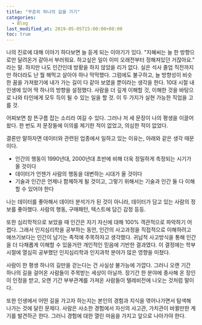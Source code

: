 ```yaml
---
title: "꾸준히 하나의 길을 가기"
categories: 
  - Blog
last_modified_at: 2019-05-05T15:00:00+08:00
toc: true
---
```


나의 진로에 대해 이야기 하다보면 늘 듣게 되는 이야기가 있다. "지혜씨는 늘 한 방향으로만 달려온거 같아서 부러워요. 하고싶은 일이 이미 오래전부터 정해져있던 거잖아요." 라는 말. 하지만 나도 인간인데 방황을 하지 않았을 리가 없다. 실은 석사 졸업 직전까지만 하더라도 난 뭘 해먹고 살아야 하나 막막했다. 그럼에도 불구하고, 늘 방향성이 비슷한 꿈을 가져왔기에 내가 가는 길이 다 같아 보였을 뿐이라는 생각을 한다. 
10대 시절 내 인생에 있어 딱 하나의 방향을 설정했다. 사람을 더 깊게 이해할 것, 이해한 것을 바탕으로 나와 타인에게 모두 득이 될 수 있는 일을 할 것. 이 두 가지가 실현 가능한 직업을 고를 것.

어찌보면 참 뜬구름 잡는 소리라 여길 수 있다. 그러나 저 세 문장이 나의 평생을 이끌어왔다. 한 번도 저 문장들에 이의를 제기한 적이 없었고, 의심한 적이 없었다.

결론만 말하자면 데이터와 관련된 업종에서 일하고 있는 이유는, 아래와 같은 생각 때문이다.

- 인간의 행동이 1990년대, 2000년대 초반에 비해 더욱 정밀하게 측정되는 시기가 올 것이다
- 데이터가 언젠가 사람의 행동을 대변하는 시대가 올 것이다
- 기술과 인간은 언제나 함께하게 될 것이고, 그렇기 위해서는 기술과 인간 둘 다 이해할 수 있어야 한다

나는 데이터를 좋아해서 데이터 분석가가 된 것이 아니라, 데이터가 담고 있는 사람의 정보를 좋아했다. 사람의 행동, 구매패턴, 텍스트에 담긴 감정 등등. 

또한 심리학적으로 보았을 때 인간은 자기 자신에 대해 100% 객관적으로 파악하기 어렵다. 그래서 인지심리학을 공부하는 동안, 인간의 사고과정을 직접적으로 이해하려고 애쓰기보다는 인간이 남기는 족적에 주목하자고 생각했다. 귀납적 사고방식을 통해 인간을 더 다채롭게 이해할 수 있을거란 개인적인 믿음에 기반한 결과였다. 이 결정에는 학부 시절에 열심히 공부했던 인지심리학과 인지과학 분야가 많은 영향을 미쳤다. 

사람이 한 평생 하나의 길만을 걷는다는 건 사실상 불가능에 가깝다. 그러니 오랜 기간 하나의 길을 걸어온 사람들이 주목받는 세상이 아닐까. 장기간 한 분야에 종사해 온 장인이 인정을 받고, 오랜 기간 부부관계를 가져온 사람들이 텔레비전에 나오는 것처럼 말이다.

또한 인생에서 어떤 길을 가고자 하는지는 본인의 경험과 지식을 엮어나가면서 탐색해 나가는 것에 달린 문제다. 사람은 사소한 경험에서 자신의 사고관, 가치관이 바뀔만한 계기를 발견하곤 한다. 그러니 경험에 대한 열린 마음을 가지고 앞으로 나아가야 한다.
